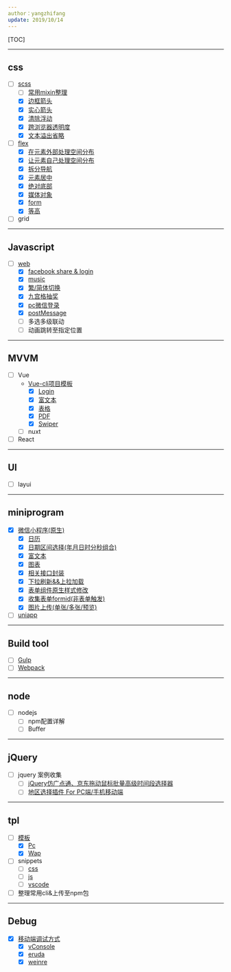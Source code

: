 ```yaml
---
author：yangzhifang
update: 2019/10/14
---
```


[TOC]

---

## css

- [ ] [scss](scss/)
	- [ ] [常用mixin整理](scss/#常用mixin整理)
    - [x] [边框箭头](scss/#边框箭头)
    - [x] [实心箭头](scss/#实心箭头)
    - [x] [清除浮动](scss/#)
    - [x] [跨浏览器透明度](scss/#跨浏览器透明度)
    - [x] [文本溢出省略](scss/#文本溢出省略)

- [ ] [flex](flex/)
  - [x] [在元素外部处理空间分布](flex/#在元素外部处理空间分布)
  - [x] [让元素自己处理空间分布](flex/#让元素自己处理空间分布)
  - [x] [拆分导航](flex/#拆分导航)
  - [x] [元素居中](flex/#元素居中)
  - [x] [绝对底部](flex/#绝对底部)
  - [x] [媒体对象](flex/#媒体对象)
  - [x] [form](flex/#form)
  - [x] [等高](flex/#等高)
- [ ] grid

---



## Javascript

- [ ] [web](web/)
  - [x] [facebook share & login](web/#facebook登录分享)
  - [x] [music](web/#网页音乐播放)
  - [x] [繁/简体切换](web/#网页繁简体切换)
  - [x] [九宫格抽奖](web/#九宫格抽奖)
  - [x] [pc微信登录](web/#微信PC端扫码登录)
  - [x] [postMessage]()
  - [ ]  多选多级联动
  - [ ]  动画跳转至指定位置

---



## MVVM

- [ ] Vue
  - [Vue-cli项目模板](vue-demo/)
    - [x] [Login](vue-demo/)
    - [x] [富文本](vue-demo/)
    - [x] [表格](vue-demo/)
    - [x] [PDF](vue-demo/)
    - [x] [Swiper](vue-demo/)
  - [ ] nuxt
- [ ] React

---



## UI 

- [ ] layui

---



## miniprogram

- [x] [微信小程序(原生)](miniprogram/)
  - [x] [日历](miniprogram/)
  - [x] [日期区间选择(年月日时分秒组合)](miniprogram/)
  - [x] [富文本](miniprogram/)
  - [x] [图表](miniprogram/)
  - [x] [相关接口封装](miniprogram/)
  - [x] [下拉刷新&&上拉加载](miniprogram/)
  - [x] [表单组件原生样式修改](miniprogram/)
  - [x] [收集表单formid(非表单触发)](miniprogram/)
  - [x] [图片上传(单张/多张/预览)](miniprogram/)
- [ ] [uniapp](uni-app/)

---



## Build tool

- [ ] [Gulp]()
- [ ] [Webpack]()

---



## node

- [ ] nodejs
  - [ ] npm配置详解
  - [ ] Buffer

---



## jQuery

- [ ] jquery 案例收集
  - [ ] [jQuery仿广点通、京东拖动鼠标批量高级时间段选择器](./jquery/time/)
  - [ ] [地区选择插件 For PC端/手机移动端](./jquery/regionPicker/demos/js/jquery.regionPicker/)

---



## tpl

- [ ] [模板](template/)
  - [x] [Pc](template/pc)
  - [x] [Wap](template/wap)
- [ ] snippets
  - [ ] [css](./snippets/css)
  - [ ] [js](./snippets/js)
  - [ ] [vscode](./snippets/vscode)
- [ ] 整理常用cli&上传至npm包

---



## Debug

- [x] [移动端调试方式](debug/)
  - [x] [vConsole](debug/#vconsole)
  - [x] [eruda](debug/#eruda)
  - [x] [weinre](debug/#weinre)